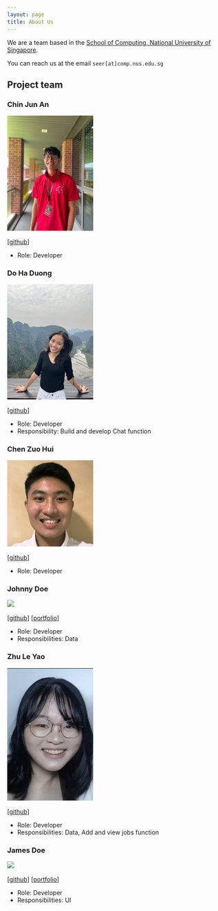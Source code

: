 ```yaml
---
layout: page
title: About Us
---
```


We are a team based in the [School of Computing, National University of Singapore](http://www.comp.nus.edu.sg).

You can reach us at the email `seer[at]comp.nus.edu.sg`

## Project team

### Chin Jun An

<img src="images/chinjunan.png" width="200px">

[[github](https://github.com/ChinJunAn)]

* Role: Developer

### Do Ha Duong

<img src="images/dohaduong.png" width="200px">

[[github](https://github.com/dohaduong)]

* Role: Developer
* Responsibility: Build and develop Chat function

### Chen Zuo Hui

<img src="images/chenzuohui.png" width="200px">

[[github](https://github.com/zuohui48)]

* Role: Developer

### Johnny Doe

<img src="images/johndoe.png" width="200px">

[[github](http://github.com/johndoe)] [[portfolio](team/johndoe.md)]

* Role: Developer
* Responsibilities: Data

### Zhu Le Yao

<img src="images/zhuleyao.png" width="200px">

[[github](http://github.com/ZhuLeYao)]

* Role: Developer
* Responsibilities: Data, Add and view jobs function

### James Doe

<img src="images/johndoe.png" width="200px">

[[github](http://github.com/johndoe)]
[[portfolio](team/johndoe.md)]

* Role: Developer
* Responsibilities: UI
